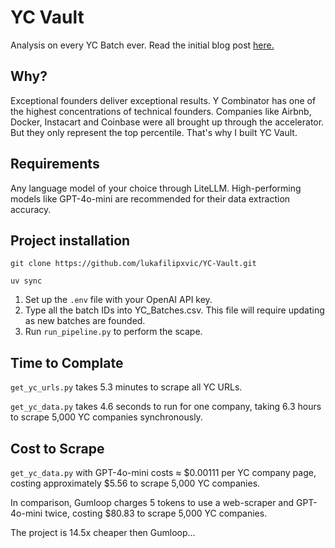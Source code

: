 # YC Vault
 Analysis on every YC Batch ever.
 Read the initial blog post [here.](https://lukafilipovic.com/writing/2024/10/12/analysing-every-y-combinator-batch-ever/)

 ## Why?
Exceptional founders deliver exceptional results. Y Combinator has one of the highest concentrations of technical founders.
Companies like Airbnb, Docker, Instacart and Coinbase were all brought up through the accelerator. But they only represent the top percentile. 
That's why I built YC Vault.

## Requirements
Any language model of your choice through LiteLLM. High-performing models like GPT-4o-mini are recommended for their data extraction accuracy.

## Project installation
```
git clone https://github.com/lukafilipxvic/YC-Vault.git
```
```
uv sync
```

1. Set up the ```.env``` file with your OpenAI API key.
2. Type all the batch IDs into YC_Batches.csv. This file will require updating as new batches are founded. 
3. Run ```run_pipeline.py``` to perform the scape.

## Time to Complate
```get_yc_urls.py``` takes 5.3 minutes to scrape all YC URLs.

```get_yc_data.py``` takes 4.6 seconds to run for one company, taking 6.3 hours to scrape 5,000 YC companies synchronously.

## Cost to Scrape
```get_yc_data.py``` with GPT-4o-mini costs ≈ $0.00111 per YC company page, costing approximately $5.56 to scrape 5,000 YC companies.

In comparison, Gumloop charges 5 tokens to use a web-scraper and GPT-4o-mini twice, costing $80.83 to scrape 5,000 YC companies.

The project is 14.5x cheaper then Gumloop...